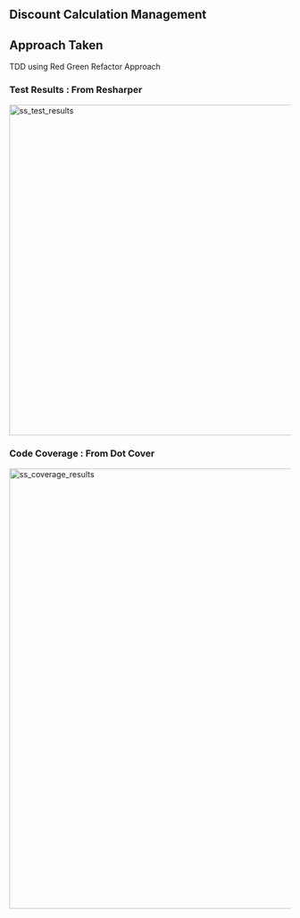 ## Discount Calculation Management 

## Approach Taken 
   TDD using Red Green Refactor Approach

### Test Results : From Resharper

<img width="592" alt="ss_test_results" src="https://user-images.githubusercontent.com/7386648/27839572-e1b2af8a-610f-11e7-8a75-a4e4e6b9d58c.png">

### Code Coverage : From Dot Cover
<img width="788" alt="ss_coverage_results" src="https://user-images.githubusercontent.com/7386648/27839583-ed400dde-610f-11e7-9e1b-b52c8d961ccc.png">
